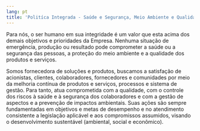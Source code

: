 ```yaml
---
lang: pt
title: 'Politíca Integrada - Saúde e Segurança, Meio Ambiente e Qualidade'
---
```


Para nós, o ser humano em sua integridade é um valor que esta acima dos demais objetivos e prioridades da Empresa.
Nenhuma situação de emergência, produção ou resultado pode comprometer a saúde ou a segurança das pessoas, a proteção do meio ambiente e a qualidade dos produtos e serviços.

Somos fornecedora de soluções e produtos, buscamos a satisfação de acionistas, clientes, colaboradores, fornecedores e comunidades por meio da melhoria contínua de produtos e serviços, processos e sistema de gestão.
Para tanto, atua comprometida  com a qualidade, com o controle dos riscos à saúde e à segurança dos colaboradores e com a gestão de aspectos
e a prevenção de impactos ambientais.
Suas ações são sempre fundamentadas em objetivos e metas de desempenho e no atendimento consistente a legislação aplicável e aos compromissos assumidos, visando o desenvolvimento sustentável (ambiental, social e econômico).
